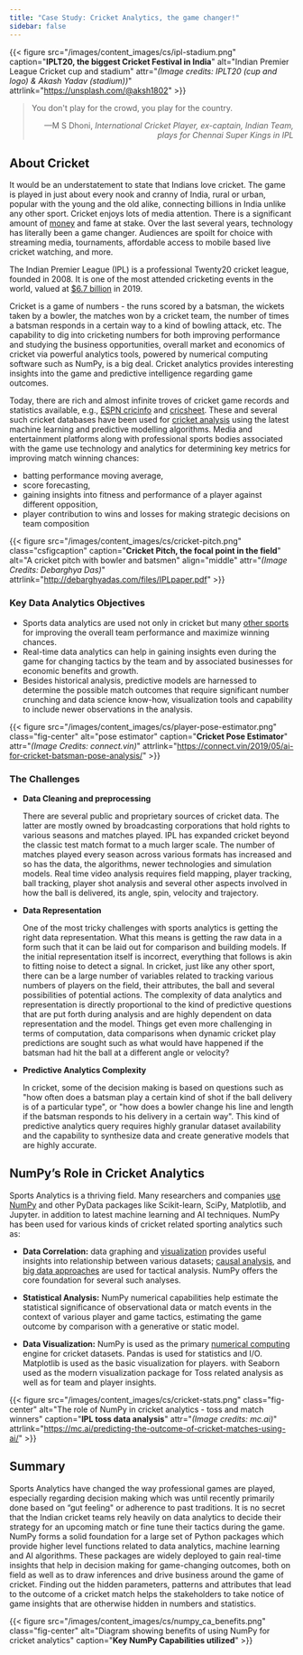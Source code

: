 ```yaml
---
title: "Case Study: Cricket Analytics, the game changer!"
sidebar: false
---
```


{{< figure src="/images/content_images/cs/ipl-stadium.png"
           caption="**IPLT20, the biggest Cricket Festival in India**"
           alt="Indian Premier League Cricket cup and stadium"
           attr="*(Image credits: IPLT20 (cup and logo) & Akash Yadav (stadium))*"
           attrlink="https://unsplash.com/@aksh1802" >}}

<blockquote cite="https://www.scoopwhoop.com/sports/ms-dhoni/">
    <p>You don't play for the crowd, you play for the country.</p>
    <footer align="right">—M S Dhoni, <cite>International Cricket Player, ex-captain, Indian Team, plays for Chennai Super Kings in IPL</cite></footer>
</blockquote>

## About Cricket

It would be an understatement to state that Indians love cricket. The game is
played in just about every nook and cranny of India, rural or urban, popular
with the young and the old alike, connecting billions in India unlike any other sport.
Cricket enjoys lots of media attention. There is a significant amount of
[money](https://www.statista.com/topics/4543/indian-premier-league-ipl/) and
fame at stake. Over the last several years, technology has literally been a game
changer. Audiences are spoilt for choice with streaming media, tournaments,
affordable access to mobile based live cricket watching, and more.

The Indian Premier League (IPL) is a professional Twenty20 cricket
league, founded in 2008. It is one of the most attended cricketing events in
the world, valued at [$6.7 billion](https://en.wikipedia.org/wiki/Indian_Premier_League)
in 2019.

Cricket is a game of numbers - the runs scored by a batsman, the wickets taken
by a bowler, the matches won by a cricket team, the number of times a batsman
responds in a certain way to a kind of bowling attack, etc. The capability to
dig into cricketing numbers for both improving performance and studying
the business opportunities, overall market and economics of cricket via powerful
analytics tools, powered by numerical computing software such as NumPy, is a big
deal. Cricket analytics provides interesting insights into the game and
predictive intelligence regarding game outcomes.

Today, there are rich and almost infinite troves of cricket game records and
statistics available, e.g., [ESPN
cricinfo](https://stats.espncricinfo.com/ci/engine/stats/index.html) and
[cricsheet](https://cricsheet.org). These and several such cricket databases
have been used for [cricket
analysis](https://www.researchgate.net/publication/336886516_Data_visualization_and_toss_related_analysis_of_IPL_teams_and_batsmen_performances)
using the latest machine learning and predictive modelling algorithms.
Media and entertainment platforms along with professional sports bodies
associated with the game use technology and analytics for determining key
metrics for improving match winning chances:

* batting performance moving average,
* score forecasting,
* gaining insights into fitness and performance of a player against different opposition,
* player contribution to wins and losses for making strategic decisions on team composition

{{< figure src="/images/content_images/cs/cricket-pitch.png"
           class="csfigcaption"
           caption="**Cricket Pitch, the focal point in the field**"
           alt="A cricket pitch with bowler and batsmen"
           align="middle"
           attr="*(Image Credits: Debarghya Das)*"
           attrlink="http://debarghyadas.com/files/IPLpaper.pdf" >}}

### Key Data Analytics Objectives

* Sports data analytics are used not only in cricket but many [other
  sports](https://adtmag.com/blogs/dev-watch/2017/07/sports-analytics.aspx) for
  improving the overall team performance and maximize winning chances.
* Real-time data analytics can help in gaining insights even during the game
  for changing tactics by the team and by associated businesses for economic
  benefits and growth.
* Besides historical analysis, predictive models are
  harnessed  to determine the possible match outcomes that require significant
  number crunching and data science know-how, visualization tools and capability
  to include newer observations in the analysis.

{{< figure src="/images/content_images/cs/player-pose-estimator.png"
           class="fig-center"
           alt="pose estimator"
           caption="**Cricket Pose Estimator**"
           attr="*(Image Credits: connect.vin)*"
           attrlink="https://connect.vin/2019/05/ai-for-cricket-batsman-pose-analysis/" >}}

### The Challenges

* **Data Cleaning and preprocessing**

  There are several public and proprietary sources of cricket data. The
  latter are mostly owned by broadcasting corporations that hold rights to
  various seasons and matches played. IPL has expanded cricket beyond the
  classic test match format to a much larger scale. The number of matches
  played every season across various formats has increased and so has the data,
  the algorithms, newer technologies and simulation models. Real time video
  analysis requires field mapping, player tracking, ball tracking, player shot
  analysis and several other aspects involved in how the ball is delivered, its
  angle, spin, velocity and trajectory.

* **Data Representation**

  One of the most tricky challenges with sports analytics is getting the
  right data representation. What this means is getting the raw data in a form
  such that it can be laid out for comparison and building models. If the
  initial representation itself is incorrect, everything that follows is akin
  to fitting noise to detect a signal. In cricket, just like any other sport,
  there can be a large number of variables related to tracking various numbers
  of players on the field, their attributes, the ball and several possibilities
  of potential actions.  The complexity of data analytics and representation is
  directly proportional to the kind of predictive questions that are put forth
  during analysis and are highly dependent on data representation and the
  model.  Things get even more challenging in terms of computation, data
  comparisons when dynamic cricket play predictions are sought such as what
  would have happened if the batsman had hit the ball at a different angle or
  velocity?

* **Predictive Analytics Complexity**

  In cricket, some of the decision making is based on questions such as "how
  often does a batsman play a certain kind of shot if the ball delivery is of a
  particular type", or "how does a bowler change his line and length if the
  batsman responds to his delivery in a certain way".
  This kind of predictive analytics query requires highly granular dataset
  availability and the capability to synthesize data and create generative
  models that are highly accurate.

## NumPy’s Role in Cricket Analytics

Sports Analytics is a thriving field. Many researchers and companies
[use NumPy](https://adtmag.com/blogs/dev-watch/2017/07/sports-analytics.aspx)
and other PyData packages like Scikit-learn, SciPy, Matplotlib, and Jupyter.
in addition to latest machine learning and AI techniques.  NumPy has been used
for various kinds of cricket related sporting analytics such as:

* **Data Correlation:** data graphing and [visualization](https://towardsdatascience.com/advanced-sports-visualization-with-pandas-matplotlib-and-seaborn-9c16df80a81b)
  provides useful insights into relationship between various datasets;
  [causal analysis](https://amplitude.com/blog/2017/01/19/causation-correlation),
  and [big data approaches](https://www.ncbi.nlm.nih.gov/pmc/articles/PMC4996805/)
  are used for tactical analysis. NumPy offers the core foundation for several
  such analyses.

* **Statistical Analysis:** NumPy numerical capabilities help estimate the
  statistical significance of observational data or match events in the context
  of various player and game tactics, estimating the game outcome by comparison
  with a generative or static model.

* **Data Visualization:** NumPy is used as the primary
  [numerical computing](https://www.researchgate.net/publication/336886516_Data_visualization_and_toss_related_analysis_of_IPL_teams_and_batsmen_performances)
  engine for cricket datasets. Pandas is used for statistics and I/O.
  Matplotlib is used as the basic visualization for players. with Seaborn used
  as the modern visualization package for Toss related analysis as well as for
  team and player insights.

{{< figure src="/images/content_images/cs/cricket-stats.png"
           class="fig-center"
           alt="The role of NumPy in cricket analytics - toss and match winners"
           caption="**IPL toss data analysis**"
           attr="*(Image credits: mc.ai)*"
           attrlink="https://mc.ai/predicting-the-outcome-of-cricket-matches-using-ai/" >}}

## Summary

Sports Analytics have changed the way professional games are played, especially
regarding decision making which was until recently primarily done based on
“gut feeling" or adherence to past traditions. It is no secret that the Indian
cricket teams rely heavily on data analytics to decide their strategy for an
upcoming match or fine tune their tactics during the game.  NumPy forms a
solid foundation for a large set of Python packages which provide higher level
functions related to data analytics, machine learning and AI algorithms. These
packages are widely deployed to gain real-time insights that help in decision
making for game-changing outcomes, both on field as well as to draw inferences
and drive business around the game of cricket.  Finding out the hidden
parameters, patterns and attributes that lead to the outcome of a cricket match
helps the stakeholders to take notice of game insights that are otherwise hidden
in numbers and statistics.

{{< figure src="/images/content_images/cs/numpy_ca_benefits.png"
           class="fig-center"
           alt="Diagram showing benefits of using NumPy for cricket analytics"
           caption="**Key NumPy Capabilities utilized**" >}}
